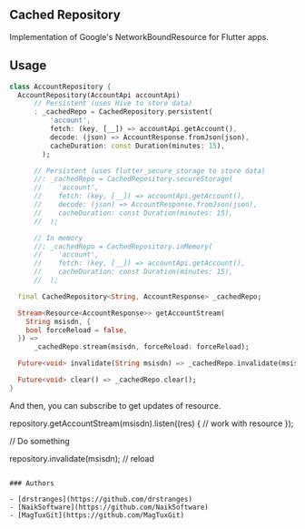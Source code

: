## Cached Repository

Implementation of Google's NetworkBoundResource for Flutter apps.

## Usage

```dart
class AccountRepository {
  AccountRepository(AccountApi accountApi)
      // Persistent (uses Hive to store data)
      : _cachedRepo = CachedRepository.persistent(
          'account',
          fetch: (key, [__]) => accountApi.getAccount(),
          decode: (json) => AccountResponse.fromJson(json),
          cacheDuration: const Duration(minutes: 15),
        );

      // Persistent (uses flutter_secure_storage to store data)
      //: _cachedRepo = CachedRepository.secureStorage(
      //    'account',
      //    fetch: (key, [__]) => accountApi.getAccount(),
      //    decode: (json) => AccountResponse.fromJson(json),
      //    cacheDuration: const Duration(minutes: 15),
      //  );

      // In memory
      //: _cachedRepo = CachedRepository.inMemory(
      //    'account',
      //    fetch: (key, [__]) => accountApi.getAccount(),
      //    cacheDuration: const Duration(minutes: 15),
      //  );

  final CachedRepository<String, AccountResponse> _cachedRepo;

  Stream<Resource<AccountResponse>> getAccountStream(
    String msisdn, {
    bool forceReload = false,
  }) =>
      _cachedRepo.stream(msisdn, forceReload: forceReload);

  Future<void> invalidate(String msisdn) => _cachedRepo.invalidate(msisdn);

  Future<void> clear() => _cachedRepo.clear();
}

```
And then, you can subscribe to get updates of resource.

repository.getAccountStream(msisdn).listen((res) {
// work with resource
});

// Do something

repository.invalidate(msisdn); // reload
```

### Authors

- [drstranges](https://github.com/drstranges)
- [NaikSoftware](https://github.com/NaikSoftware)
- [MagTuxGit](https://github.com/MagTuxGit)
